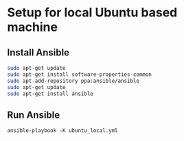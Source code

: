 # Setup for local Ubuntu based machine

## Install Ansible

``` bash
sudo apt-get update
sudo apt-get install software-properties-common
sudo apt-add-repository ppa:ansible/ansible
sudo apt-get update
sudo apt-get install ansible
```

## Run Ansible

`
ansible-playbook -K ubuntu_local.yml
`